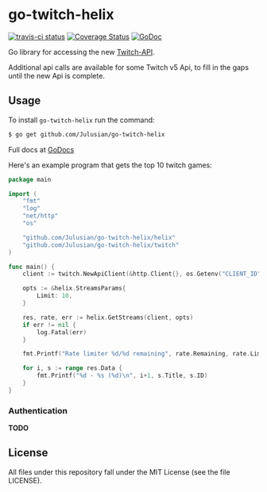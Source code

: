 # go-twitch-helix

[![travis-ci status](https://api.travis-ci.org/Julusian/go-twitch-helix.png)](https://travis-ci.org/Julusian/go-twitch-helix)
[![Coverage Status](https://coveralls.io/repos/github/Julusian/go-twitch-helix/badge.svg?branch=master)](https://coveralls.io/github/Julusian/go-twitch-helix?branch=master)
[![GoDoc](https://godoc.org/github.com/Julusian/go-twitch-helix?status.svg)](https://godoc.org/github.com/Julusian/go-twitch-helix)

Go library for accessing the new [Twitch-API](https://dev.twitch.tv/docs/).

Additional api calls are available for some Twitch v5 Api, to fill in the gaps until the new Api is complete.

## Usage

To install `go-twitch-helix` run the command:

```bash
$ go get github.com/Julusian/go-twitch-helix
```

Full docs at [GoDocs](https://godoc.org/github.com/Julusian/go-twitch-helix)

Here's an example program that gets the top 10 twitch games:

```go
package main

import (
	"fmt"
	"log"
	"net/http"
	"os"

	"github.com/Julusian/go-twitch-helix/helix"
	"github.com/Julusian/go-twitch-helix/twitch"
)

func main() {
	client := twitch.NewApiClient(&http.Client{}, os.Getenv("CLIENT_ID"))

	opts := &helix.StreamsParams{
		Limit: 10,
	}

	res, rate, err := helix.GetStreams(client, opts)
	if err != nil {
		log.Fatal(err)
	}

	fmt.Printf("Rate limiter %d/%d remaining", rate.Remaining, rate.Limit)

	for i, s := range res.Data {
		fmt.Printf("%d - %s (%d)\n", i+1, s.Title, s.ID)
	}
}
```

### Authentication

**TODO**

## License

All files under this repository fall under the MIT License (see the file LICENSE).
